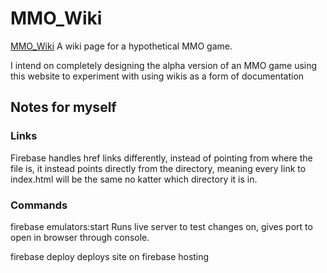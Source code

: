 # MMO_Wiki
<a href="https://living-lore.web.app/">MMO_Wiki</a>
A wiki page for a hypothetical MMO game.

I intend on completely designing the alpha version of an MMO game using this website to experiment with using wikis as a form of documentation

## Notes for myself

### Links
Firebase handles <a> href links differently, instead of pointing from where the file is, it instead points directly from the directory, meaning every link to index.html will be the same no katter which
directory it is in.

### Commands

firebase emulators:start
Runs live server to test changes on, gives port to open in browser through console.

firebase deploy
deploys site on firebase hosting
